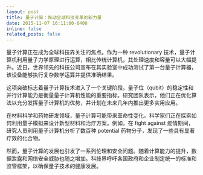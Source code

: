 ```yaml
---
layout: post
title: 量子计算：推动全球科技变革的新力量
date: 2015-11-07 16:11:00-0400
inline: false
related_posts: false
---
```


量子计算正在成为全球科技界关注的焦点。作为一种 revolutionary 技术，量子计算机利用量子力学原理进行运算，相比传统计算机，其处理速度和容量可以大幅提升。近日，世界领先的科技公司宣布在其实验室中成功测试了第一台量子计算器，该设备能够执行复杂数学运算并提供准确结果。

这项突破标志着量子计算技术进入了一个关键阶段。量子位（qubit）的稳定性和并行计算能力是衡量量子计算机性能的重要指标。研究团队表示，他们正在优化算法以充分发挥量子计算机的优势，并计划在未来几年内推出更多实用应用。

在材料科学和药物研发领域，量子计算可能带来革命性变化。科学家们正在探索如何利用量子模拟来设计新型材料和治疗方案。例如，在 fight against 疫情期间，研究人员利用量子计算机分析了数百种 potential 药物分子，发现了一些具有显著疗效的化合物。

然而，量子计算的发展也引发了一系列伦理和安全问题。随着计算能力的提升，数据泄露和网络安全威胁也随之增加。科技界呼吁各国政府和企业制定统一的标准和监管框架，以确保量子技术的健康发展。
